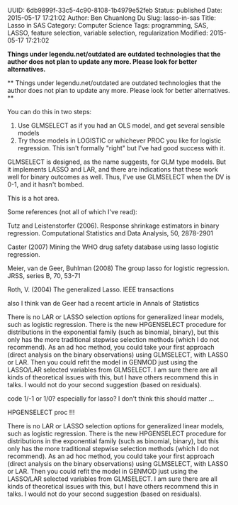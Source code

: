 UUID: 6db9899f-33c5-4c90-8108-1b4979e52feb
Status: published
Date: 2015-05-17 17:21:02
Author: Ben Chuanlong Du
Slug: lasso-in-sas
Title: Lasso in SAS
Category: Computer Science
Tags: programming, SAS, LASSO, feature selection, variable selection, regularization
Modified: 2015-05-17 17:21:02

**Things under legendu.net/outdated are outdated technologies that the author does not plan to update any more. Please look for better alternatives.**

**
Things under legendu.net/outdated are outdated technologies 
that the author does not plan to update any more. 
Please look for better alternatives.
**



You can do this in two steps:
1) Use GLMSELECT as if you had an OLS model, and get several sensible models
2) Try those models in LOGISTIC or whichever PROC you like for logistic regression.
This isn't formally "right" but I've had good success with it.


GLMSELECT is designed, as the name suggests, for GLM type models. 
But it implements LASSO and LAR, and there are indications that these work well for binary outcomes as well. 
Thus, I've use GLMSELECT when the DV is 0-1, and it hasn't bombed.

This is a hot area.

Some references (not all of which I've read):

Tutz and Leistenstorfer (2006). Response shrinkage estimators in binary regression. Computational Statistics and Data Analysis, 50, 2878-2901

Caster (2007) Mining the WHO drug safety database using lasso logistic regression.

Meier, van de Geer, Buhlman (2008) The group lasso for logistic regression. JRSS, series B, 70, 53-71

Roth, V. (2004) The generalized Lasso. IEEE transactions

also I think van de Geer had a recent article in Annals of Statistics



There is no LAR or LASSO selection options for generalized linear models, such as logistic regression. 
There is the new HPGENSELECT procedure for distributions in the exponential family (such as binomial, binary), 
but this only has the more traditional stepwise selection methods (which I do not recommend). 
As an ad hoc method, 
you could take your first approach (direct analysis on the binary observations) 
using GLMSELECT, with LASSO or LAR. 
Then you could refit the model in GENMOD just using the LASSO/LAR selected variables from GLMSELECT. 
I am sure there are all kinds of theoretical issues with this, 
but I have others recommend this in talks. 
I would not do your second suggestion (based on residuals).

code 1/-1 or 1/0? especially for lasso?
I don't think this should matter ...

HPGENSELECT proc !!!

There is no LAR or LASSO selection options for generalized linear models, 
such as logistic regression. 
There is the new HPGENSELECT procedure for distributions in the exponential family (such as binomial, binary), 
but this only has the more traditional stepwise selection methods (which I do not recommend). 
As an ad hoc method, you could take your first approach (direct analysis on the binary observations) 
using GLMSELECT, with LASSO or LAR. 
Then you could refit the model in GENMOD just using the LASSO/LAR selected variables from GLMSELECT. 
I am sure there are all kinds of theoretical issues with this, 
but I have others recommend this in talks. 
I would not do your second suggestion (based on residuals). 
